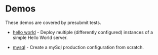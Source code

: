 # Demos

These demos are covered by presubmit tests.

 * [hello world](helloWorld.md) - Deploy multiple
   (differently configured) instances of a simple Hello
   World server.

 * [mysql](mySql.md) - Create a mySql production
   configuration from scratch.
